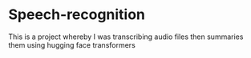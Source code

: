 # Speech-recognition
This is a project whereby I was transcribing audio files then summaries them using hugging face transformers
